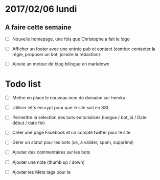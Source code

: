 # 2017/02/06 lundi

## A faire cette semaine

* [ ] Nouvelle homepage, une fois que Christophe a fait le logo
* [ ] Afficher un footer avec une entrée pub et contact (combo: contacter la régie, proposer un bot, joindre la rédaction)
* [ ] Ajoute un moteur de blog bilingue en markdown


# Todo list

* [ ] Mettre en place le nouveau nom de domaine sur heroku
* [ ] Utiliser let's encrypt pour que le site soit en SSL
* [ ] Permettre la sélection des bots éditorialisés (langue / bot_id / Date début / date fin)
* [ ] Créer une page Facebook et un compte twitter pour le site
* [ ] Gérer un statut pour les bots (ok, à valider, spam, supprimé)
* [ ] Ajouter des commentaires sur les bots
* [ ] Ajouter une note (thumb up / down)
* [ ] Ajouter les Meta tags pour le <SECTION></SECTION>


